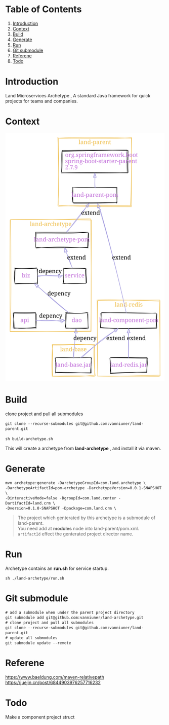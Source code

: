 
# Table of Contents

1.  [Introduction](#orgff136e6)
2.  [Context](#org59dba5e)
3.  [Build](#orge2fc892)
4.  [Generate](#orgb8e2ab7)
5.  [Run](#org1a05979)
6.  [Git submodule](#org2000a93)
7.  [Referene](#org69d20ae)
8.  [Todo](#orgcde3f7f)



<a id="orgff136e6"></a>

# Introduction

Land Microservices Archetype , A standard Java framework for quick projects for teams and companies.  


<a id="org59dba5e"></a>

# Context

![img](project-depency.svg)  


<a id="orge2fc892"></a>

# Build

clone project and pull all submodules  

    git clone --recurse-submodules git@github.com:vanniuner/land-parent.git

    sh build-archetype.sh

<div class="notice-info" id="orgac0c4ec">
<p>
This will create a archetype from <b>land-archetype</b> , and install it via maven.<br />
</p>

</div>


<a id="orgb8e2ab7"></a>

# Generate

    mvn archetype:generate -DarchetypeGroupId=com.land.archetype \
    -DarchetypeArtifactId=pom-archetype -DarchetypeVersion=0.0.1-SNAPSHOT \
    -DinteractiveMode=false -DgroupId=com.land.center -DartifactId=land.crm \
    -Dversion=0.1.0-SNAPSHOT -Dpackage=com.land.crm \

> The project which genterated by this archetype is a submodule of land-parent.  
> You need add **<module>** at **modules** node into land-parent/pom.xml.  
> `artifactId` effect the genterated project director name.  


<a id="org1a05979"></a>

# Run

<div class="notice-example" id="org2c51c44">
<p>
Archetype contains an <b>run.sh</b> for service startup.<br />
</p>

</div>

    sh ./land-archetype/run.sh


<a id="org2000a93"></a>

# Git submodule

    # add a submodule when under the parent project directory
    git submodule add git@github.com:vanniuner/land-archetype.git
    # clone project and pull all submodules
    git clone --recurse-submodules git@github.com:vanniuner/land-parent.git
    # update all submodules
    git submodule update --remote


<a id="org69d20ae"></a>

# Referene

<https://www.baeldung.com/maven-relativepath>  
<https://juejin.cn/post/6844903976257716232>  


<a id="orgcde3f7f"></a>

# Todo

Make a component project struct  

